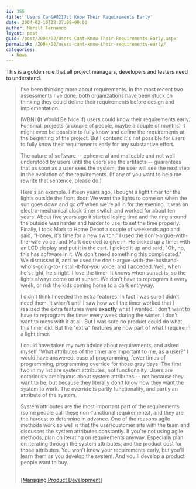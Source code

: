 ```yaml
---
id: 355
title: 'Users Can&#8217;t Know Their Requirements Early'
date: 2004-02-10T22:27:08+00:00
author: Merill Fernando
layout: post
guid: /post/2004/02/Users-Cant-Know-Their-Requirements-Early.aspx
permalink: /2004/02/users-cant-know-their-requirements-early/
categories:
  - News
---
```

<body xmlns="http://www.w3.org/1999/xhtml">
    <div class="Section1">
        <p>
            This is a golden rule that all project managers, developers and testers need to understand.
        </p>
        <blockquote style='margin-top:5.0pt;margin-bottom:5.0pt'> 
        <p>
            I've been thinking more about requirements. In the most recent two assessments I've
            done, both organizations have been stuck on thinking they could define their requirements
            before design and implementation.
        </p>
        <p>
            IWBNI (It Would Be Nice If) users could know their requirements early. For small projects
            (a couple of people, maybe a couple of months) it might even be possible to fully
            know and define the requirements at the beginning of the project. But I contend it's
            not possible for users to fully know their requirements early for any substantive
            effort.
        </p>
        <p>
            The nature of software -- ephemeral and malleable and not well understood by users
            until the users see the artifacts -- guarantees that as soon as a user sees the system,
            the user will see the next step in the evolution of the requirements. (If any of you
            want to help me rewrite that sentence, please do.)
        </p>
        <p>
            Here's an example. Fifteen years ago, I bought a light timer for the lights outside
            the front door. We want the lights to come on when the sun goes down and go off when
            we're all in for the evening. It was an electro-mechanical clock timer switch and
            worked for about ten years. About five years ago it started losing time and the ring
            around the outside was harder and harder to use, to set the time properly. Finally,
            I took Mark to Home Depot a couple of weekends ago and said, "Honey, it's time for
            a new switch." I used the don't-argue-with-the-wife voice, and Mark decided to give
            in. He picked up a timer with an LCD display and put it in the cart. I picked it up
            and said, "Oh, no, this has software in it. We don't need something this complicated."
            We discussed it, and he used the don't-argue-with-the-husband-who's-going-to-install-it-for-you
            voice, and I acceded. Well, when he's right, he's right. I love the timer. It knows
            when sunset is, so the lights always come on at sunset. We don't have to reprogram
            it every week, or risk the kids coming home to a dark entryway.
        </p>
        <p>
            I didn't think I needed the extra features. In fact I was sure I didn't need them.
            It wasn't until I saw how well the timer worked that I realized the extra features
            were <strong><b>exactly</b></strong> what I wanted. I don't want to have to reprogram
            the timer every week during the winter. I don't want to mess with it at all. But I
            was sure no product could do what this timer did. But the "extra" features are now
            part of what I require in a light timer.
        </p>
        <p>
            I could have taken my own advice about requirements, and asked myself "What attributes
            of the timer are important to me, as a user?" I would have answered: ease of programming,
            fewer times of programming, programming override for those gray days. The first two
            in my list are system attributes, not functionality. Users are notoriously ambiguous
            about system attributes -- not because they want to be, but because they literally
            don't know how they want the system to work. The override is partly functionality,
            and partly an attribute of the system.
        </p>
        <p>
            System attributes are the most important part of the requirements (some people call
            these non-functional requirements), and they are the hardest to determine in advance.
            One of the reasons agile methods work so well is that the user/customer sits with
            the team and discusses the system attributes constantly. If you're not using agile
            methods, plan on iterating on requirements anyway. Especially plan on iterating through
            the system attributes, and the product cost for those attributes. You won't know your
            requirements early, but you'll learn them as you develop the system. And you'll develop
            a product people want to buy.
        </p>
        <p class="MsoNormal">
            <br />
            [<a href="http://www.jrothman.com/weblog/archive/2004_01_01_mpdarchive.html#107400736132788927">Managing
            Product Development</a>]
        </p>
        </blockquote>
    </div>
</body>